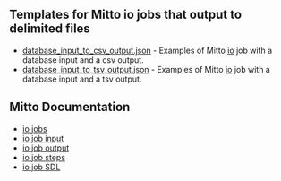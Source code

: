 ## Templates for Mitto io jobs that output to delimited files

- [database_input_to_csv_output.json](database_input_to_csv_output.json) - Examples of Mitto [io](/io) job with a database input and a csv output.
- [database_input_to_tsv_output.json](database_input_to_csv_output.json) - Examples of Mitto [io](/io) job with a database input and a tsv output.

## Mitto Documentation
- [io jobs](https://www.zuar.com/help/mitto/io-jobs/)
- [io job input](https://www.zuar.com/help/mitto/input/)
- [io job output](https://www.zuar.com/help/mitto/output/)
- [io job steps](https://www.zuar.com/help/mitto/steps/)
- [io job SDL](https://www.zuar.com/help/mitto/sdl/)